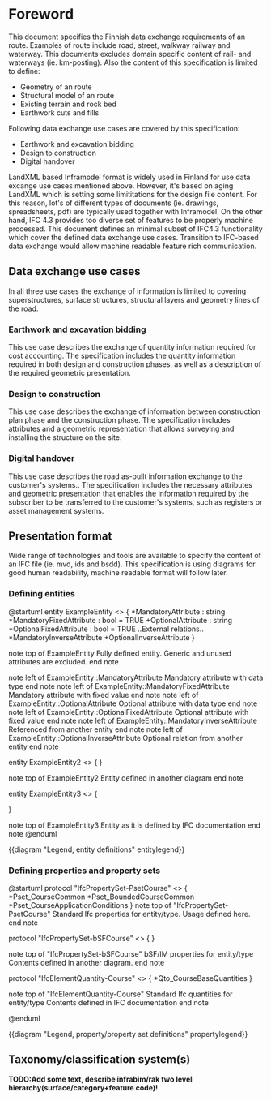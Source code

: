 # Foreword

This document specifies the Finnish data exchange requirements of an route.
Examples of route include road, street, walkway railway and waterway.
This documents excludes domain specific content of rail- and waterways (ie. km-posting). 
Also the content of this specification is limited to define:

- Geometry of an route
- Structural model of an route
- Existing terrain and rock bed
- Earthwork cuts and fills

Following data exchange use cases are covered by this specification:

- Earthwork and excavation bidding
- Design to construction
- Digital handover

LandXML based Inframodel format is widely used in Finland for use data excange use cases mentioned above.
However, it's based on aging LandXML which is setting some limititations for the design file content. 
For this reason, lot's of different types of documents (ie. drawings, spreadsheets, pdf) are typically used together with Inframodel.
On the other hand, IFC 4.3 provides too diverse set of features to be properly machine processed.
This document defines an minimal subset of IFC4.3 functionality which cover the defined data exchange use cases. 
Transition to IFC-based data exchange would allow machine readable feature rich communication.

## Data exchange use cases

In all three use cases the exchange of information is limited to covering superstructures, surface structures, structural layers and geometry lines of the road.

### Earthwork and excavation bidding

This use case describes the exchange of quantity information required for cost accounting. The specification includes the quantity information required in both design and construction phases, as well as a description of the required geometric presentation.

### Design to construction

This use case describes the exchange of information between construction plan phase and the construction phase. The specification includes attributes and a geometric representation that allows surveying and installing the structure on the site.

### Digital handover
This use case describes the road as-built information exchange to the customer's systems.. The specification includes the necessary attributes and geometric presentation that enables the information required by the subscriber to be transferred to the customer's systems, such as registers or asset management systems. 

## Presentation format

Wide range of technologies and tools are available to specify the content of an IFC file (ie. mvd, ids and bsdd).
This specification is using diagrams for good human readability, machine readable format will follow later.

### Defining entities

@startuml
entity ExampleEntity <<DefinedInThisDiagram>>
{
  *MandatoryAttribute : string
  *MandatoryFixedAttribute : bool = TRUE
  +OptionalAttribute : string
  +OptionalFixedAttribute : bool = TRUE
  ..External relations..
  *MandatoryInverseAttribute
  +OptionalInverseAttribute
}

note top of ExampleEntity
    Fully defined entity. 
    Generic and unused attributes are excluded.
end note

note left of ExampleEntity::MandatoryAttribute
    Mandatory attribute with data type
end note
note left of ExampleEntity::MandatoryFixedAttribute
    Mandatory attribute with fixed value
end note
note left of ExampleEntity::OptionalAttribute
    Optional attribute with data type
end note
note left of ExampleEntity::OptionalFixedAttribute
    Optional attribute with fixed value
end note
note left of ExampleEntity::MandatoryInverseAttribute
    Referenced from another entity
end note
note left of ExampleEntity::OptionalInverseAttribute
    Optional relation from another entity
end note

entity ExampleEntity2 <<DefinedInAnotherDiagram>>
{
}

note top of ExampleEntity2
    Entity defined in another diagram
end note

entity ExampleEntity3 <<UndefinedEntity>>
{

}

note top of ExampleEntity3 
    Entity as it is defined by IFC documentation
end note
@enduml

{{diagram "Legend, entity definitions" entitylegend}}

### Defining properties and property sets

@startuml
protocol "IfcPropertySet-PsetCourse" <<DefinedInThisDiagram>>
{
    *Pset_CourseCommon
    *Pset_BoundedCourseCommon
    *Pset_CourseApplicationConditions
}
note top of "IfcPropertySet-PsetCourse"
    Standard Ifc properties for entity/type.
    Usage defined here.
end note


protocol "IfcPropertySet-bSFCourse" <<DefinedInAnotherDiagram>>
{
}

note top of "IfcPropertySet-bSFCourse"
    bSF/IM properties  for entity/type
    Contents defined in another diagram.
end note

protocol "IfcElementQuantity-Course" <<UndefinedEntity>>
{
    *Qto_CourseBaseQuantities
}

note top of "IfcElementQuantity-Course"
    Standard Ifc quantities for entity/type
    Contents defined in IFC documentation
end note

@enduml

{{diagram "Legend, property/property set definitions" propertylegend}}

## Taxonomy/classification system(s)

**TODO:Add some text, describe infrabim/rak two level hierarchy(surface/category+feature code)!**

